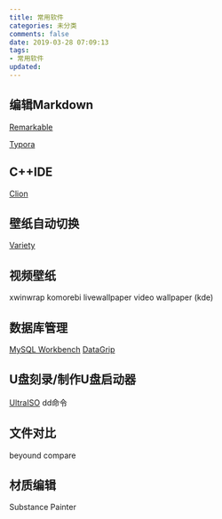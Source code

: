 ```yaml
---
title: 常用软件
categories: 未分类
comments: false
date: 2019-03-28 07:09:13
tags:
- 常用软件
updated:
---
```

## 编辑Markdown
[Remarkable](http://remarkableapp.github.io)

[Typora](http://typora.io)

## C++IDE
[Clion](https://www.jetbrains.com/clion/)

## 壁纸自动切换
[Variety](https://peterlevi.com/variety/)

## 视频壁纸
xwinwrap
komorebi
livewallpaper
video wallpaper (kde)

## 数据库管理
[MySQL Workbench](https://dev.mysql.com/downloads/workbench/)
[DataGrip](https://www.jetbrains.com/datagrip/)

## U盘刻录/制作U盘启动器
[UltraISO](https://www.ultraiso.com/)
dd命令

## 文件对比

beyound compare

## 材质编辑

Substance Painter